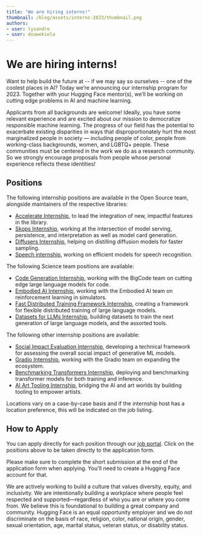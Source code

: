 ```yaml
---
title: "We are hiring interns!"
thumbnail: /blog/assets/interns-2023/thumbnail.png
authors:
- user: lysandre
- user: douwekiela
---
```


# We are hiring interns!

<!-- {blog_metadata} -->
<!-- {authors} -->

Want to help build the future at -- if we may say so ourselves -- one of the coolest places in AI? Today we’re announcing our internship program for 2023. Together with your Hugging Face mentor(s), we’ll be working on cutting edge problems in AI and machine learning.

Applicants from all backgrounds are welcome! Ideally, you have some relevant experience and are excited about our mission to democratize responsible machine learning. The progress of our field has the potential to exacerbate existing disparities in ways that disproportionately hurt the most marginalized people in society — including people of color, people from working-class backgrounds, women, and LGBTQ+ people. These communities must be centered in the work we do as a research community. So we strongly encourage proposals from people whose personal experience reflects these identities!

## Positions

The following internship positions are available in the Open Source team, alongside maintainers of the respective libraries:

* [Accelerate Internship](https://apply.workable.com/huggingface/j/9B5436D6FA), to lead the integration of new, impactful features in the library.
* [Skops Internship](https://apply.workable.com/huggingface/j/6E9686A620/), working at the intersection of model serving, persistence, and interpretation as well as model card generation.
* [Diffusers Internship](https://apply.workable.com/huggingface/j/A298F8F991/), helping on distilling diffusion models for faster sampling.
* [Speech internship](https://apply.workable.com/huggingface/j/93CDE47063/), working on efficient models for speech recognition.

The following Science team positions are available:

* [Code Generation Internship](https://apply.workable.com/huggingface/j/2D46459B82/), working with the BigCode team on cutting edge large language models for code.
* [Embodied AI Internship](https://apply.workable.com/huggingface/j/B3CDE6C150/), working with the Embodied AI team on reinforcement learning in simulators.
* [Fast Distributed Training Framework Internship](https://apply.workable.com/huggingface/j/BEBD24C4C4/), creating a framework for flexible distributed training of large language models.
* [Datasets for LLMs Internship](https://apply.workable.com/huggingface/j/4A6EA3243C/), building datasets to train the next generation of large language models, and the assorted tools.

The following other internship positions are available:

* [Social Impact Evaluation Internship](https://apply.workable.com/huggingface/j/648A916AAB/), developing a technical framework for assessing the overall social impact of generative ML models.
* [Gradio Internship](https://apply.workable.com/huggingface/j/52828853BD/), working with the Gradio team on expanding the ecosystem.
* [Benchmarking Transformers Internship](https://apply.workable.com/huggingface/j/3E921EDD1D/), deploying and benchmarking transformer models for both training and inference.
* [AI Art Tooling Internship](https://apply.workable.com/huggingface/j/BCCB4CAF82/), bridging the AI and art worlds by building tooling to empower artists.

Locations vary on a case-by-case basis and if the internship host has a location preference, this will be indicated on the job listing.

## How to Apply

You can apply directly for each position through our [job portal](https://huggingface.workable.com/). Click on the positions above to be taken directly to the application form.

Please make sure to complete the short submission at the end of the application form when applying. You'll need to create a Hugging Face account for that.

We are actively working to build a culture that values diversity, equity, and inclusivity. We are intentionally building a workplace where people feel respected and supported—regardless of who you are or where you come from. We believe this is foundational to building a great company and community. Hugging Face is an equal opportunity employer and we do not discriminate on the basis of race, religion, color, national origin, gender, sexual orientation, age, marital status, veteran status, or disability status.
